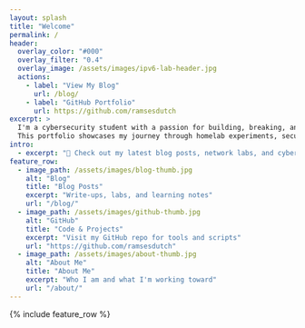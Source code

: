 ```yaml
---
layout: splash
title: "Welcome"
permalink: /
header:
  overlay_color: "#000"
  overlay_filter: "0.4"
  overlay_image: /assets/images/ipv6-lab-header.jpg
  actions:
    - label: "View My Blog"
      url: /blog/
    - label: "GitHub Portfolio"
      url: https://github.com/ramsesdutch
excerpt: >
  I'm a cybersecurity student with a passion for building, breaking, and securing networks.  
  This portfolio showcases my journey through homelab experiments, security projects, and deep dives into the world of hacking and defense.
intro:
  - excerpt: "🚀 Check out my latest blog posts, network labs, and cybersecurity experiments."
feature_row:
  - image_path: /assets/images/blog-thumb.jpg
    alt: "Blog"
    title: "Blog Posts"
    excerpt: "Write-ups, labs, and learning notes"
    url: "/blog/"
  - image_path: /assets/images/github-thumb.jpg
    alt: "GitHub"
    title: "Code & Projects"
    excerpt: "Visit my GitHub repo for tools and scripts"
    url: "https://github.com/ramsesdutch"
  - image_path: /assets/images/about-thumb.jpg
    alt: "About Me"
    title: "About Me"
    excerpt: "Who I am and what I'm working toward"
    url: "/about/"
---
```


{% include feature_row %}
